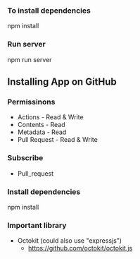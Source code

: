 
### To install dependencies
npm install

### Run server
npm run server


## Installing App on GitHub

### Permissinons

- Actions - Read & Write
- Contents - Read
- Metadata - Read
- Pull Request - Read & Write

### Subscribe
- Pull_request


### Install dependencies
npm install

### Important library
- Octokit (could also use "expressjs")
    - https://github.com/octokit/octokit.js
